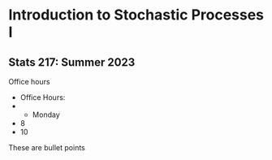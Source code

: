 # Introduction to Stochastic Processes I
## Stats 217: Summer 2023

Office hours

* Office Hours:
* *  Monday
* 8
* 10

These are bullet points
